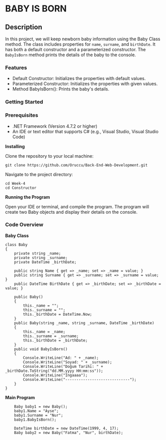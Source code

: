 # BABY IS BORN

## Description

In this project, we will keep newborn baby information using the Baby Class method. The class includes properties for `name`, `surname`, and `birthDate`. It has both a default constructor and a parameterized constructor. The `BabyIsBorn` method prints the details of the baby to the console.

### Features

- Default Constructor: Initializes the properties with default values.
- Parameterized Constructor: Initializes the properties with given values.
- Method BabyIsBorn(): Prints the baby's details.

### Getting Started

### Prerequisites

- .NET Framework (Version 4.7.2 or higher)
- An IDE or text editor that supports C# (e.g., Visual Studio, Visual Studio Code)

**Installing**

Clone the repository to your local machine:

```Sh
git clone https://github.com/Oruccu/Back-End-Web-Development.git
```

Navigate to the project directory:

```Sh
cd Week-4
cd Constructor
```

**Running the Program**

Open your IDE or terminal, and compile the program. The program will create two Baby objects and display their details on the console.

### Code Overview

**Baby Class**

```CSharp
class Baby
{
    private string _name;
    private string _surname;
    private DateTime _birthDate;

    public string Name { get => _name; set => _name = value; }
    public string Surname { get => _surname; set => _surname = value; }
    public DateTime BirthDate { get => _birthDate; set => _birthDate = value; }

    public Baby()
    {
        this._name = "";
        this._surname = "";
        this._birthDate = DateTime.Now;
    }
    public Baby(string _name, string _surname, DateTime _birthDate)
    {
        this._name = _name;
        this._surname = _surname;
        this._birthDate = _birthDate;
    }
    public void BabyIsBorn()
    {
        Console.WriteLine("Ad: " + _name);
        Console.WriteLine("Soyad: " + _surname);
        Console.WriteLine("Doğum Tarihi: " + _birthDate.ToString("dd.MM.yyyy HH:mm:ss"));
        Console.WriteLine("Ingaaaa");
        Console.WriteLine("-----------------------------");
    }
}
```

**Main Program**

```CSharp
    Baby baby1 = new Baby();
    baby1.Name = "Ayse";
    baby1.Surname = "Nur";
    baby1.BabyIsBorn();

    DateTime birthDate = new DateTime(1999, 4, 17);
    Baby baby2 = new Baby("Fatma", "Nur", birthDate);
```
